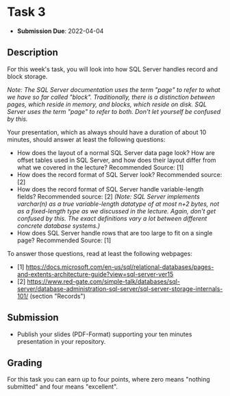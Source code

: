 # Task 3

- **Submission Due**: 2022-04-04

## Description

For this week's task, you will look into how SQL Server handles record and block storage.

_Note: The SQL Server documentation uses the term "page" to refer to what we have so far called "block". Traditionally, there is a distinction between pages, which reside in memory, and blocks, which reside on disk. SQL Server uses the term "page" to refer to both. Don't let yourself be confused by this._

Your presentation, which as always should have a duration of about 10 minutes, should answer at least the following questions:

- How does the layout of a normal SQL Server data page look? How are offset tables used in SQL Server, and how does their layout differ from what we covered in the lecture? Recommended Source: [1]
- How does the record format of SQL Server look? Recommended source: [2]
- How does the record format of SQL Server handle variable-length fields? Recommended source: [2] _(Note: SQL Server implements varchar(n) as a true variable-length datatype of at most n+2 bytes, not as a fixed-length type as we discussed in the lecture. Again, don't get confused by this. The exact definitions vary a lot between different concrete database systems.)_
- How does SQL Server handle rows that are too large to fit on a single page? Recommended Source: [1]

To answer those questions, read at least the following webpages:

- [1] <https://docs.microsoft.com/en-us/sql/relational-databases/pages-and-extents-architecture-guide?view=sql-server-ver15>
- [2] <https://www.red-gate.com/simple-talk/databases/sql-server/database-administration-sql-server/sql-server-storage-internals-101/> (section "Records")

## Submission

- Publish your slides (PDF-Format) supporting your ten minutes presentation in your repository.

## Grading

For this task you can earn up to four points, where zero means "nothing submitted" and four means "excellent".
